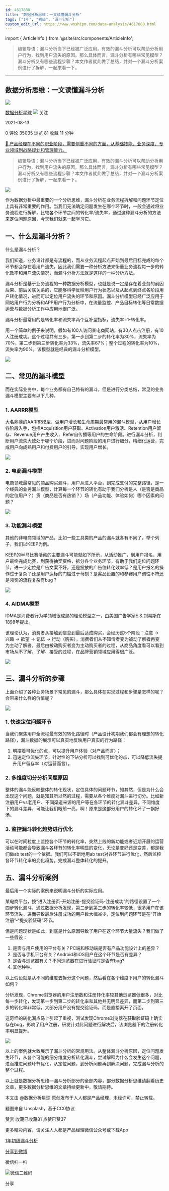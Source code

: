 ```yaml
---
id: 4617880
title: "数据分析思维：一文读懂漏斗分析"
tags: ["1年", "初级", "漏斗分析"]
custom_edit_url: https://www.woshipm.com/data-analysis/4617880.html
---
```

import { ArticleInfo } from '@site/src/components/ArticleInfo';

<ArticleInfo
    author="数据分析星球"
    authorLink="https://www.woshipm.com/u/719544"
    published="2021-08-13"
    views={35035}
    comments={0}
    collects={81}
/>

> 编辑导语：漏斗分析当下已经被广泛应用，有效的漏斗分析可以帮助分析用户行为，找到用户流失的原因。那么具体而言，漏斗分析有哪些常见模型？漏斗分析又有哪些流程步骤？本文作者就此做了总结，并对一个漏斗分析案例进行了拆解，一起来看一下。

---

## 数据分析思维：一文读懂漏斗分析

[![](https://static.woshipm.com/APP_U_202107_20210714180347_1885.jpeg?imageView2/1/w/72/h/72/q/100)](https://www.woshipm.com/u/719544)

[数据分析星球](https://www.woshipm.com/u/719544) ![](https://static.woshipm.com/tag/1121_1@2x.png) 关注

2021-08-13

0 评论 35035 浏览 81 收藏 11 分钟

[🔗 产品经理在不同的职业阶段，需要侧重不同的方面，从基础技能、业务深度、专业领域到战略规划和管理能力。](https://ke.qidianla.com/courses/90pm)

> 编辑导语：漏斗分析当下已经被广泛应用，有效的漏斗分析可以帮助分析用户行为，找到用户流失的原因。那么具体而言，漏斗分析有哪些常见模型？漏斗分析又有哪些流程步骤？本文作者就此做了总结，并对一个漏斗分析案例进行了拆解，一起来看一下。

![](https://image.woshipm.com/wp-files/2021/08/89U1E1J5cb7yfi1XxP3o.jpg)

作为数据分析中最重要的一个分析思维，漏斗分析在业务流程拆解和问题环节定位上具有非常重要的作用。当我们无法确定问题发生在哪个环节时，一般会通过将业务流程进行拆解，比较各个环节之间的转化率/流失率，通过这种漏斗分析的方法来定位问题原因，今天我们就来一起学习它。

## 一、什么是漏斗分析？

什么是漏斗分析？

我们知道，业务设计都是有流程的，而从业务流程起点开始到最后目标完成的每个环节都会存在着用户流失，因此我们需要一种分析方法来衡量业务流程每一步的转化效率和用户流失情况，而漏斗分析方法就是这样的一种分析方法。

漏斗分析是基于业务流程的一种数据分析模型，也就是说一定是存在着业务的前因后果、前后关联关系的，它能够科学反映用户行为状态以及从起点到终点各阶段用户转化情况，进而可以定位用户流失的环节和原因。漏斗分析模型已经广泛应用于网站用户行为分析和APP用户行为分析中，在流量监控、产品目标转化等日常数据运营与数据分析工作中应用地很广泛。

漏斗分析最常用的是转化率和流失率两个互补型指标，流失率=1-转化率。

用一个简单的例子来说明，假如有100人访问某电商网站，有30人点击注册，有10人注册成功。这个过程共有三步，第一步到第二步的转化率为30%，流失率为70%，第二步到第三步转化率为33%，流失率67%；整个过程的转化率为10%，流失率为90%。该模型就是经典的漏斗分析模型。

![](https://image.woshipm.com/wp-files/2021/08/Q7xNAsgiPt4UO6BAXMKz.png)

## 二、常见的漏斗模型

而在实际业务中，每个业务都有自己特有的漏斗，但是进行分类总结，常见的业务漏斗模型主要有以下几种。

### 1\. AARRR模型

大名鼎鼎的AARRR模型，做用户增长和生命周期最常用的漏斗模型，从用户增长各阶段入手，包括Acquisition用户获取、Activation用户激活、Retention用户留存、Revenue用户产生收入、Refer自传播等用户的生命阶段。进行漏斗分析，判断用户流失大致处于哪个阶段，进而对问题阶段的用户进行细分，精细化运营，完成用户向成熟用户和付费用户的引导，实现用户增长。

![](https://image.woshipm.com/wp-files/2021/08/4KBLHhYmxhirnVH6Xi2g.png)

### 2\. 电商漏斗模型

电商领域最常见的商品购买漏斗，用户从进入平台，到完成支付的完整路径，是一个经典的业务漏斗模型，计算每一个环节的转化有助于我们分析是人（是否是商品的定位用户？）货（商品是否有热销？）场（产品功能、体验如何）哪个因素的问题？

![](https://image.woshipm.com/wp-files/2021/08/F3jc6I9yy91zZCJpvIWs.png)

### 3\. 功能漏斗模型

其他的非电商领域的产品，比如一些工具类的产品的漏斗就各有不同了，举个列子，我们以KEEP为例。

KEEP的半马比赛活动的主要漏斗可能就如下所示，从活动推广，到用户报名、用户最终完成比赛，到获得抽奖资格，拆分各个业务环节，有助于我们定位问题环节，进一步定位是广告文案不好，还是投放的广告位转化效率低？是用户报名的操作过于复杂？还是用户达标的门槛过于苛刻？是奖品设置的和参赛用户调性不符还是领奖的流程复杂有bug？

![](https://image.woshipm.com/wp-files/2021/08/jRE5IRPz8vUPCNidyBWH.png)

### 4\. AIDMA模型

IDMA是消费者行为学领域很成熟的理论模型之一，由美国广告学家E.S.刘易斯在1898年提出。

该理论认为，消费者从接触到信息到最后达成购买，会经历这5个阶段：注意 → 兴趣 → 欲望 → 记忆 → 行动（购买），消费者们从不知情者变为被动了解者再变为主动了解者，最后由被动购买者变为主动购买者的过程，从商品角度看可以看到市场从不了解、了解、接受的过程，在品牌营销领域应用得很广泛。

![](https://image.woshipm.com/wp-files/2021/08/tL0kZHULEoCzNkbRmSrB.png)

## 三、漏斗分析的步骤

上面介绍了各种业务场景下常见的漏斗，那么具体在实现过程和步骤是怎样的呢？会带来什么样的价值呢？

![](https://image.woshipm.com/wp-files/2021/08/3UcrMbeQt3EAW0PabZ8f.png)

### 1\. 快速定位问题环节

当我们聚焦用户全流程最有效的转化路径时（产品设计初期我们都会有理想的转化路径），漏斗数据的展示可以真实地反映用户真实的行为路径：

1.  明摆着可优化的点，可以提升用户体验（对产品而言）；
2.  迅速定位流失环节，针对性的下钻分析可以找到可优化的点，可以降低流失提升用户留存率（对运营而言）。

### 2\. 多维度切分分析问题原因

整体的漏斗能反映整体的转化现状，定位具体的问题环节，知其然，但是为什么会出现这个问题，就是知其所以然的过程，需要从各个维度对漏斗进行切分。比如新注册用户vs老用户、不同渠道来源的用户等在各环节的转化漏斗差异，不同维度下的漏斗差异，可能让我们眼前一亮，啊！原来是这部分用户的转化坏了一锅好汤。

### 3\. 监控漏斗转化趋势进行优化

可以在时间粒度上监控各个环节的转化率，突然上线的新功能或者近期开展的运营活动可能都会导致漏斗各环节的转化率明显的变化，无论是变好还是变差，都是我们做ab test的一个依据。我们可以不断地用ab test对各环节进行优化，然后监控各环节转化率的变化趋势，完成漏斗整体转化的提升。

## 五、漏斗分析案例

最后用一个实际的案例来说明漏斗分析的实际应用。

某电商平台，按“进入注册页-开始注册-提交验证码-注册成功”的路径设置了一个四步转化漏斗，通过数据分析发现，第二步到第三步的转化率较低，很多用户在该环节流失，进而导致最后注册成功的用户数大幅减少，定位到问题环节是在“开始注册”-“提交验证码”环节。

但是问题现状是如此，到底是什么原因导致了用户在这个环节大量流失？我们做了一些假设：

1.  是否与用户使用的平台有关？PC端和移动端是否有产品功能设计上的差异？
2.  是否与手机平台有关？Android和iOS用户在这个环节是否有差异？
3.  是否与浏览器有关？不同浏览器在进行验证时是否有bug?
4.  其他种种。

以上假设就是从不同的维度去拆分这个问题，然后看在各个维度下用户的转化漏斗如何？

分析发现，Chrome浏览器的用户注册数和注册转化率较其他浏览器低很多，对比每一步转化，发现第一步到第二步的转化率和其他并无明显差异，而第二步到第三步的转化率非常低，大部分用户没有提交验证码，而是直接离开了页面。

这奇怪的转化漏点马上引起了重视，测试发现Chrome浏览器在获取验证码上确实存在bug，影响了用户注册，研发针对此问题进行解决后，该浏览器下的注册转化率明显提升。

![](https://image.woshipm.com/wp-files/2021/08/OD158hCNjq4s6IWaK3GO.png)

以上的案例就大致展示了漏斗分析的常规用法。从整体漏斗分析原因，定位问题发生环节，从各个可能的细分维度分析转化漏斗，尝试解释为什么会发生这个问题，进而推进问题环节优化，从定位问题，到分析问题再到解决问题，完成漏斗分析的整个过程。

以上就是数据分析思维—漏斗分析部分的全部内容，部分数据分析思维请翻看历史文章，更多数据分析思维的文章持续更新中，敬请期待。

本文由 @数据分析星球 原创发布于人人都是产品经理，未经许可，禁止转载。

题图来自 Unsplash，基于CC0协议

赞赏 收藏已收藏81 点赞已赞37

更多精彩内容，请关注人人都是产品经理微信公众号或下载App

[1年](https://www.woshipm.com/tag/1%e5%b9%b4)[初级](https://www.woshipm.com/tag/%e5%88%9d%e7%ba%a7)[漏斗分析](https://www.woshipm.com/tag/%e6%bc%8f%e6%96%97%e5%88%86%e6%9e%90)

[分享到微博](https://service.weibo.com/share/share.php?appkey=2775287854&title=数据分析思维：一文读懂漏斗分析&url=https://www.woshipm.com/data-analysis/4617880.html&pic=https://image.woshipm.com/wp-files/2021/08/89U1E1J5cb7yfi1XxP3o.jpg)

微信扫一扫

![微信二维码](https://api.pwmqr.com/qrcode/create/?url=https://www.woshipm.com/data-analysis/4617880.html)

分享